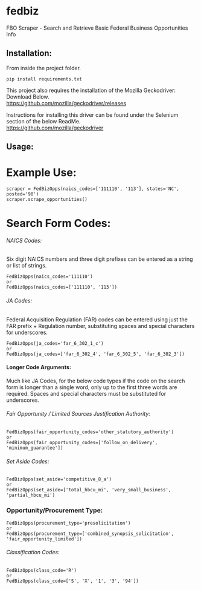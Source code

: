 # fedbiz
FBO Scraper - Search and Retrieve Basic Federal Business Opportunities Info

Installation:
------
From inside the project folder.
```
pip install requirements.txt
```
This project also requires the installation of the Mozilla Geckodriver: Download Below.  
https://github.com/mozilla/geckodriver/releases

Instructions for installing this driver can be found under the Selenium section of the below ReadMe.  
https://github.com/mozilla/geckodriver


Usage:
------
# Example Use:
```
scraper = FedBizOpps(naics_codes=['111110', '113'], states='NC', posted='90')
scraper.scrape_opportunities()
```

# Search Form Codes:
###### NAICS Codes: 
Six digit NAICS numbers and three digit prefixes can be entered as a string or list of strings. 
```
FedBizOpps(naics_codes='111110')
or
FedBizOpps(naics_codes=['111110', '113'])
```
###### JA Codes:
Federal Acquisition Regulation (FAR) codes can be entered using just the FAR prefix + Regulation number, substituting spaces and special characters for underscores.

```
FedBizOpps(ja_codes='far_6_302_1_c')
or
FedBizOpps(ja_codes=['far_6_302_4', 'far_6_302_5', 'far_6_302_3'])
```

#### Longer Code Arguments:
Much like JA Codes, for the below code types if the code on the search form is longer than a single word, only up to the first three words are required. Spaces and special characters must be substituted for underscores. 

###### Fair Opportunity / Limited Sources Justification Authority:
```
FedBizOpps(fair_opportunity_codes='other_statutory_authority')
or
FedBizOpps(fair_opportunity_codes=['follow_on_delivery', 'minimum_guarantee'])
```
###### Set Aside Codes:
```
FedBizOpps(set_aside='competitive_8_a')
or
FedBizOpps(set_aside=['total_hbcu_mi', 'very_small_business', 'partial_hbcu_mi')
```
### Opportunity/Procurement Type:
```
FedBizOpps(procurement_type='presolicitation')
or
FedBizOpps(procurement_type=['combined_synopsis_solicitation', 'fair_opportunity_limited'])
```
###### Classification Codes:
```
FedBizOpps(class_code='R')
or
FedBizOpps(class_code=['S', 'X', '1', '3', '94'])
```


